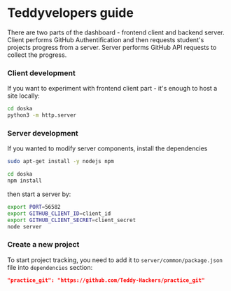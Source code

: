 # Teddyvelopers guide

There are two parts of the dashboard - frontend client and backend server.
Client performs GitHub Authentification and then requests student's projects
progress from a server. Server performs GitHub API requests to collect the progress.

### Client development
If you want to experiment with frontend client part - it's enough to host a site
locally:

```bash
cd doska
python3 -m http.server
```

### Server development

If you wanted to modify server components, install the dependencies

```bash
sudo apt-get install -y nodejs npm

cd doska
npm install
```

then start a server by:

```bash
export PORT=56582
export GITHUB_CLIENT_ID=client_id
export GITHUB_CLIENT_SECRET=client_secret
node server
```

### Create a new project

To start project tracking, you need to add it to `server/common/package.json` file into `dependencies` section:

```json
"practice_git": "https://github.com/Teddy-Hackers/practice_git"
```
